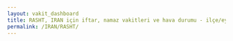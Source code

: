 ```yaml
---
layout: vakit_dashboard
title: RASHT, IRAN için iftar, namaz vakitleri ve hava durumu - ilçe/eyalet seç
permalink: /IRAN/RASHT/
---
```


<script type="text/javascript">
  var GLOBAL_COUNTRY = 'IRAN';
  var GLOBAL_CITY = 'RASHT';
  var GLOBAL_STATE = '';
  var lat = 72;
  var lon = 21;
</script>
